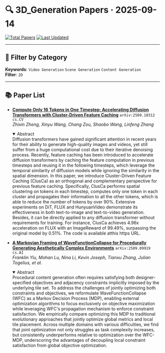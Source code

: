 # 🔍 3D_Generation Papers · 2025-09-14

[![Total Papers](https://img.shields.io/badge/Papers-2-2688EB)]()
[![Last Updated](https://img.shields.io/badge/dynamic/json?url=https://api.github.com/repos/tavish9/awesome-daily-AI-arxiv/commits/main&query=%24.commit.author.date&label=updated&color=orange)]()

---

## 📌 Filter by Category
**Keywords**: `Video Generation` `Scene Generation` `Content Generation`  
**Filter**: `2D`

---

## 📚 Paper List

- **[Compute Only 16 Tokens in One Timestep: Accelerating Diffusion Transformers with Cluster-Driven Feature Caching](https://arxiv.org/abs/2509.10312)**  `arXiv:2509.10312`  `cs.CV`  
  _Zhixin Zheng, Xinyu Wang, Chang Zou, Shaobo Wang, Linfeng Zhang_
  <details open><summary>Abstract</summary>
  Diffusion transformers have gained significant attention in recent years for their ability to generate high-quality images and videos, yet still suffer from a huge computational cost due to their iterative denoising process. Recently, feature caching has been introduced to accelerate diffusion transformers by caching the feature computation in previous timesteps and reusing it in the following timesteps, which leverage the temporal similarity of diffusion models while ignoring the similarity in the spatial dimension. In this paper, we introduce Cluster-Driven Feature Caching (ClusCa) as an orthogonal and complementary perspective for previous feature caching. Specifically, ClusCa performs spatial clustering on tokens in each timestep, computes only one token in each cluster and propagates their information to all the other tokens, which is able to reduce the number of tokens by over 90%. Extensive experiments on DiT, FLUX and HunyuanVideo demonstrate its effectiveness in both text-to-image and text-to-video generation. Besides, it can be directly applied to any diffusion transformer without requirements for training. For instance, ClusCa achieves 4.96x acceleration on FLUX with an ImageReward of 99.49%, surpassing the original model by 0.51%. The code is available atthis https URL.
  </details>

- **[A Markovian Framing of WaveFunctionCollapse for Procedurally Generating Aesthetically Complex Environments](https://arxiv.org/abs/2509.09919)**  `arXiv:2509.09919`  `cs.AI`  
  _Franklin Yiu, Mohan Lu, Nina Li, Kevin Joseph, Tianxu Zhang, Julian Togelius, et al._
  <details open><summary>Abstract</summary>
  Procedural content generation often requires satisfying both designer-specified objectives and adjacency constraints implicitly imposed by the underlying tile set. To address the challenges of jointly optimizing both constraints and objectives, we reformulate WaveFunctionCollapse (WFC) as a Markov Decision Process (MDP), enabling external optimization algorithms to focus exclusively on objective maximization while leveraging WFC's propagation mechanism to enforce constraint satisfaction. We empirically compare optimizing this MDP to traditional evolutionary approaches that jointly optimize global metrics and local tile placement. Across multiple domains with various difficulties, we find that joint optimization not only struggles as task complexity increases, but consistently underperforms relative to optimization over the WFC-MDP, underscoring the advantages of decoupling local constraint satisfaction from global objective optimization.
  </details>
